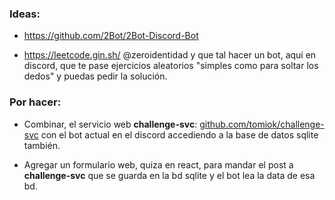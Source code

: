 
### Ideas:

- https://github.com/2Bot/2Bot-Discord-Bot

- https://leetcode.gin.sh/ @zeroidentidad y que tal hacer un bot, aquí en discord, que te pase ejercicios aleatorios "simples como para soltar los dedos" y puedas pedir la solución.

### Por hacer:

- Combinar, el servicio web **challenge-svc**: [github.com/tomiok/challenge-svc](https://github.com/tomiok/challenge-svc) con el bot actual en el discord accediendo a la base de datos sqlite también.

- Agregar un formulario web, quiza en react, para mandar el post a **challenge-svc** que se guarda en la bd sqlite y el bot lea la data de esa bd.

